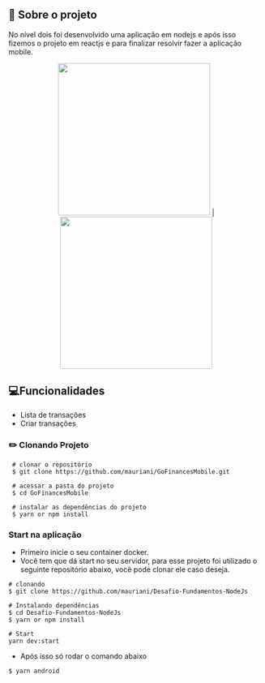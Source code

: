 ## 🚀 Sobre o projeto

No nível dois foi desenvolvido uma aplicação em nodejs e após isso fizemos o projeto em reactjs e para finalizar resolvir fazer a aplicação mobile. 

<p align="center">
  <img src="https://user-images.githubusercontent.com/32397288/114875688-ec1e4880-9dd3-11eb-81bc-2160650524ae.jpg" width="300"> | 
  <img src="https://user-images.githubusercontent.com/32397288/114875692-ecb6df00-9dd3-11eb-9d38-7b8707e8dbbe.jpg" width="300"> 
<p>


## 💻Funcionalidades

- Lista de transações
- Criar transações

### ✏️ Clonando Projeto

```
 # clonar o repositório
 $ git clone https://github.com/mauriani/GoFinancesMobile.git

 # acessar a pasta do projeto
 $ cd GoFinancesMobile

 # instalar as dependências do projeto
 $ yarn or npm install

```

### Start na aplicação

- Primeiro inicie o seu container docker.
- Você tem que dá start no seu servidor, para esse projeto foi utilizado o seguinte repositório abaixo, você pode clonar ele caso deseja.

```tsx
# clonando
$ git clone https://github.com/mauriani/Desafio-Fundamentos-NodeJs

# Instalando dependências 
$ cd Desafio-Fundamentos-NodeJs
$ yarn or npm install

# Start
yarn dev:start
```

- Após isso só rodar o comando abaixo

```tsx
$ yarn android
```
